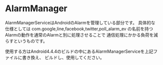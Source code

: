 # AlarmManager
AlarmManagerServiceはAndroidのAlarmを管理している部分です。
具体的な仕様としては
com.google,line,facebook,twitter,poll_alarm_ev
の名前を持つAlarmの動作を通常のAlarmと別に処理させることで
通信処理にかかる負荷を減らすというものです。

使用する方はAndroid4.4.4のビルドの中にあるAlarmManagerServiceを上記ファイルに書き換え、
ビルドし、使用してください。
